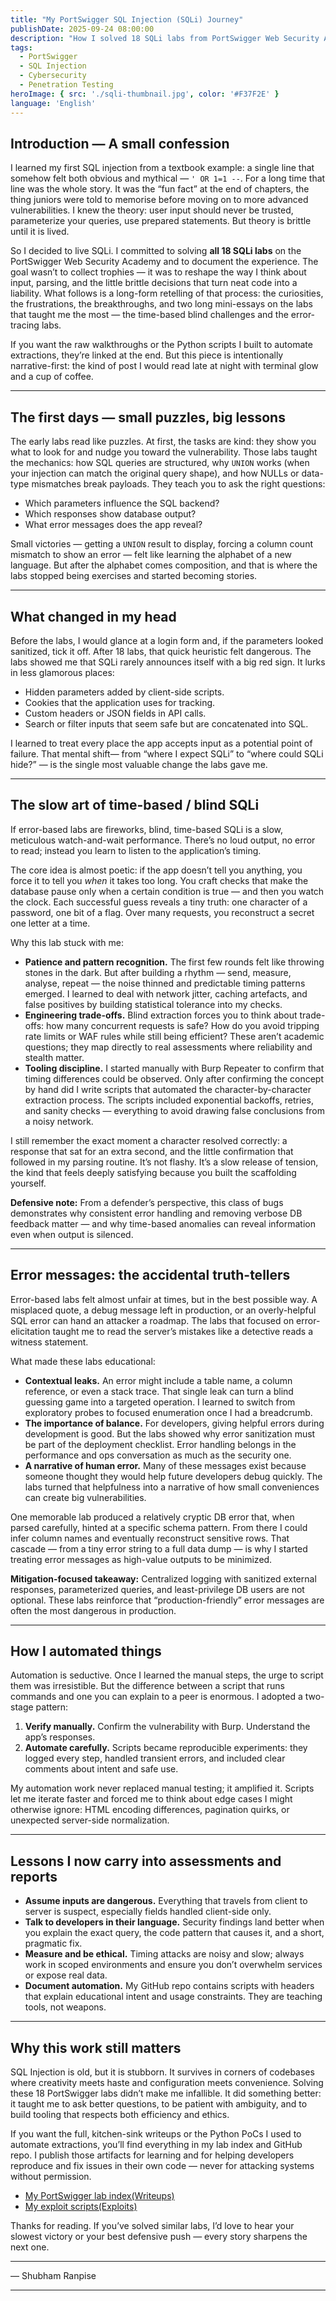 ```yaml
---
title: "My PortSwigger SQL Injection (SQLi) Journey"
publishDate: 2025-09-24 08:00:00
description: "How I solved 18 SQLi labs from PortSwigger Web Security Academy, what I learned, and how I automated the exploits with Python."
tags:
  - PortSwigger
  - SQL Injection
  - Cybersecurity
  - Penetration Testing
heroImage: { src: './sqli-thumbnail.jpg', color: '#F37F2E' }
language: 'English'
---
```


## Introduction — A small confession

I learned my first SQL injection from a textbook example: a single line that somehow felt both obvious and mythical — `' OR 1=1 --`. For a long time that line was the whole story. It was the “fun fact” at the end of chapters, the thing juniors were told to memorise before moving on to more advanced vulnerabilities. I knew the theory: user input should never be trusted, parameterize your queries, use prepared statements. But theory is brittle until it is lived.

So I decided to live SQLi. I committed to solving **all 18 SQLi labs** on the PortSwigger Web Security Academy and to document the experience. The goal wasn’t to collect trophies — it was to reshape the way I think about input, parsing, and the little brittle decisions that turn neat code into a liability. What follows is a long-form retelling of that process: the curiosities, the frustrations, the breakthroughs, and two long mini-essays on the labs that taught me the most — the time-based blind challenges and the error-tracing labs.

If you want the raw walkthroughs or the Python scripts I built to automate extractions, they’re linked at the end. But this piece is intentionally narrative-first: the kind of post I would read late at night with terminal glow and a cup of coffee.

---

## The first days — small puzzles, big lessons

The early labs read like puzzles. At first, the tasks are kind: they show you what to look for and nudge you toward the vulnerability. Those labs taught the mechanics: how SQL queries are structured, why `UNION` works (when your injection can match the original query shape), and how NULLs or data-type mismatches break payloads. They teach you to ask the right questions:

- Which parameters influence the SQL backend?
- Which responses show database output?
- What error messages does the app reveal?

Small victories — getting a `UNION` result to display, forcing a column count mismatch to show an error — felt like learning the alphabet of a new language. But after the alphabet comes composition, and that is where the labs stopped being exercises and started becoming stories.

---

## What changed in my head

Before the labs, I would glance at a login form and, if the parameters looked sanitized, tick it off. After 18 labs, that quick heuristic felt dangerous. The labs showed me that SQLi rarely announces itself with a big red sign. It lurks in less glamorous places:

- Hidden parameters added by client-side scripts.
- Cookies that the application uses for tracking.
- Custom headers or JSON fields in API calls.
- Search or filter inputs that seem safe but are concatenated into SQL.

I learned to treat every place the app accepts input as a potential point of failure. That mental shift— from “where I expect SQLi” to “where could SQLi hide?” — is the single most valuable change the labs gave me.

---

## The slow art of time-based / blind SQLi

If error-based labs are fireworks, blind, time-based SQLi is a slow, meticulous watch-and-wait performance. There’s no loud output, no error to read; instead you learn to listen to the application’s timing.

The core idea is almost poetic: if the app doesn’t tell you anything, you force it to tell you *when* it takes too long. You craft checks that make the database pause only when a certain condition is true — and then you watch the clock. Each successful guess reveals a tiny truth: one character of a password, one bit of a flag. Over many requests, you reconstruct a secret one letter at a time.

Why this lab stuck with me:

- **Patience and pattern recognition.** The first few rounds felt like throwing stones in the dark. But after building a rhythm — send, measure, analyse, repeat — the noise thinned and predictable timing patterns emerged. I learned to deal with network jitter, caching artefacts, and false positives by building statistical tolerance into my checks.
- **Engineering trade-offs.** Blind extraction forces you to think about trade-offs: how many concurrent requests is safe? How do you avoid tripping rate limits or WAF rules while still being efficient? These aren’t academic questions; they map directly to real assessments where reliability and stealth matter.
- **Tooling discipline.** I started manually with Burp Repeater to confirm that timing differences could be observed. Only after confirming the concept by hand did I write scripts that automated the character-by-character extraction process. The scripts included exponential backoffs, retries, and sanity checks — everything to avoid drawing false conclusions from a noisy network.

I still remember the exact moment a character resolved correctly: a response that sat for an extra second, and the little confirmation that followed in my parsing routine. It’s not flashy. It’s a slow release of tension, the kind that feels deeply satisfying because you built the scaffolding yourself.

**Defensive note:** From a defender’s perspective, this class of bugs demonstrates why consistent error handling and removing verbose DB feedback matter — and why time-based anomalies can reveal information even when output is silenced.

---

## Error messages: the accidental truth-tellers

Error-based labs felt almost unfair at times, but in the best possible way. A misplaced quote, a debug message left in production, or an overly-helpful SQL error can hand an attacker a roadmap. The labs that focused on error-elicitation taught me to read the server’s mistakes like a detective reads a witness statement.

What made these labs educational:

- **Contextual leaks.** An error might include a table name, a column reference, or even a stack trace. That single leak can turn a blind guessing game into a targeted operation. I learned to switch from exploratory probes to focused enumeration once I had a breadcrumb.
- **The importance of balance.** For developers, giving helpful errors during development is good. But the labs showed why error sanitization must be part of the deployment checklist. Error handling belongs in the performance and ops conversation as much as the security one.
- **A narrative of human error.** Many of these messages exist because someone thought they would help future developers debug quickly. The labs turned that helpfulness into a narrative of how small conveniences can create big vulnerabilities.

One memorable lab produced a relatively cryptic DB error that, when parsed carefully, hinted at a specific schema pattern. From there I could infer column names and eventually reconstruct sensitive rows. That cascade — from a tiny error string to a full data dump — is why I started treating error messages as high-value outputs to be minimized.

**Mitigation-focused takeaway:** Centralized logging with sanitized external responses, parameterized queries, and least-privilege DB users are not optional. These labs reinforce that “production-friendly” error messages are often the most dangerous in production.

---

## How I automated things

Automation is seductive. Once I learned the manual steps, the urge to script them was irresistible. But the difference between a script that runs commands and one you can explain to a peer is enormous. I adopted a two-stage pattern:

1. **Verify manually.** Confirm the vulnerability with Burp. Understand the app’s responses.
2. **Automate carefully.** Scripts became reproducible experiments: they logged every step, handled transient errors, and included clear comments about intent and safe use.

My automation work never replaced manual testing; it amplified it. Scripts let me iterate faster and forced me to think about edge cases I might otherwise ignore: HTML encoding differences, pagination quirks, or unexpected server-side normalization.

---

## Lessons I now carry into assessments and reports

- **Assume inputs are dangerous.** Everything that travels from client to server is suspect, especially fields handled client-side only.
- **Talk to developers in their language.** Security findings land better when you explain the exact query, the code pattern that causes it, and a short, pragmatic fix.
- **Measure and be ethical.** Timing attacks are noisy and slow; always work in scoped environments and ensure you don’t overwhelm services or expose real data.
- **Document automation.** My GitHub repo contains scripts with headers that explain educational intent and usage constraints. They are teaching tools, not weapons.

---

## Why this work still matters

SQL Injection is old, but it is stubborn. It survives in corners of codebases where creativity meets haste and configuration meets convenience. Solving these 18 PortSwigger labs didn’t make me infallible. It did something better: it taught me to ask better questions, to be patient with ambiguity, and to build tooling that respects both efficiency and ethics.

If you want the full, kitchen-sink writeups or the Python PoCs I used to automate extractions, you’ll find everything in my lab index and GitHub repo. I publish those artifacts for learning and for helping developers reproduce and fix issues in their own code — never for attacking systems without permission.

- [My PortSwigger lab index(Writeups)](https://shubhamranpise.com/portswigger-labs)  
- [My exploit scripts(Exploits)](https://github.com/ShubhamNR007/portswigger-labs-exploits/tree/main/SQLi)

Thanks for reading. If you’ve solved similar labs, I’d love to hear your slowest victory or your best defensive push — every story sharpens the next one.

---

— Shubham Ranpise

---